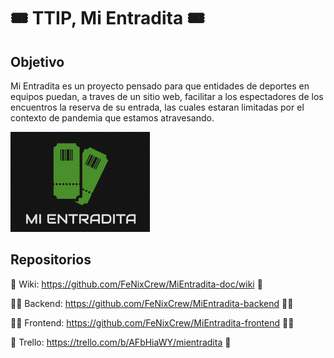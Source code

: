 # :tickets: TTIP, Mi Entradita 🎟️
## Objetivo
Mi Entradita es un proyecto pensado para que entidades de deportes en equipos puedan, a traves de un sitio web, facilitar a los espectadores de los encuentros la reserva de su entrada, las cuales estaran limitadas por el contexto de pandemia que estamos atravesando.

![mi-entradita-logo](https://github.com/FeNixCrew/MiEntradita-doc/blob/main/imagenes/logoBlack.png?raw=true)


## Repositorios
:memo: Wiki: https://github.com/FeNixCrew/MiEntradita-doc/wiki :memo:

:man_cook: Backend: https://github.com/FeNixCrew/MiEntradita-backend :man_cook:

:woman_cook: Frontend: https://github.com/FeNixCrew/MiEntradita-frontend :woman_cook:

:construction_worker: Trello: https://trello.com/b/AFbHiaWY/mientradita :construction_worker:
